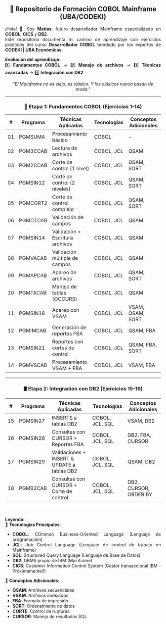 <div style="text-align:center">

## 🏦 Repositorio de Formación COBOL Mainframe (UBA/CODEKI)  

</div>

<div style="text-align:justify">

¡Hola! 👋 Soy **Matías**, futuro desarrollador Mainframe especializado en **COBOL**, **CICS** y **DB2**.  
Este repositorio documenta mi camino de aprendizaje con ejercicios prácticos del curso **Desarrollador COBOL** brindado por 
los expertos de **CODEKI | UBA Económicas**.  

**Evolución del aprendizaje:**  
1️⃣ **Fundamentos COBOL** → 2️⃣ **Manejo de archivos** → 3️⃣ **Técnicas avanzadas** → 4️⃣ **Integración con DB2**

<div style="text-align:center">

*"El Mainframe no es viejo, es clásico. Y los clásicos nunca pasan de moda."*  

<hr>

### 📌 Etapa 1: Fundamentos COBOL (Ejercicios 1-14)

</div>

| #  | Programa       | Técnicas Aplicadas                 | Tecnologías      | Conceptos Adicionales          |
|----|----------------|-------------------------------------|------------------|--------------------------------|
| 01 | PGMSUMA        | Procesamiento básico               | COBOL            | -                              |
| 02 | PGM3CCAB       | Lectura de archivos                | COBOL, JCL       | QSAM                           |
| 03 | PGM2CCAB       | Corte de control (1 nivel)         | COBOL, JCL       | QSAM, SORT                     |
| 04 | PGMSIN12       | Corte de control (2 niveles)       | COBOL, JCL       | QSAM, SORT                     |
| 05 | PGMCORT2       | Corte de control complejo          | COBOL, JCL       | QSAM, SORT                     |
| 06 | PGMC1CAB       | Validación de campos               | COBOL, JCL       | QSAM                           |
| 07 | PGMSIN14       | Validación + Escritura archivos    | COBOL, JCL       | QSAM                           |
| 08 | PGMVACAB       | Validación múltiple de campos      | COBOL, JCL       | QSAM                           |
| 09 | PGMAPCAB       | Apareo de archivos                 | COBOL, JCL       | QSAM, SORT                     |
| 10 | PGMTACAB       | Manejo de tablas (OCCURS)          | COBOL, JCL       | QSAM                           |
| 11 | PGMSIN18       | Apareo con VSAM                    | COBOL, JCL       | VSAM, QSAM, SORT               |
| 12 | PGMIMCAB       | Generación de reportes FBA         | COBOL, JCL       | QSAM, FBA                      |
| 13 | PGMSIN21       | Reportes con cortes de control     | COBOL, JCL       | QSAM, FBA, SORT                |
| 14 | PGMVSCAB       | Procesamiento VSAM + FBA           | COBOL, JCL       | VSAM, FBA                      |

<div style="text-align:center">

<hr>

### 🛢️ Etapa 2: Integración con DB2 (Ejercicios 15-16)

</div>

| #  | Programa       | Técnicas Aplicadas                 | Tecnologías          | Conceptos Adicionales          |
|----|----------------|-------------------------------------|----------------------|--------------------------------|
| 15 | PGMSIN27       | INSERTS a tablas DB2                | COBOL, JCL, SQL      | VSAM, DB2                      |
| 16 | PGMSIN28       | Consultas con CURSOR + Reportes FBA | COBOL, JCL, SQL      | DB2, FBA, CURSOR               |
| 17 | PGMSIN29       | Validaciones + INSERT & UPDATE a tablas DB2 | COBOL, JCL, SQL      | QSAM, DB2          |
| 18 | PGMB2CAB       | Consultas con CURSOR + Corte de control | COBOL, JCL, SQL      | DB2, CURSOR, ORDER BY |



<br>

**Leyenda:**  
🔷 **Tecnologías Principales**:  
- **COBOL**: COmmon Business-Oriented Language (Lenguaje de programación)  
- **JCL**: Job Control Language  (Lenguaje de control de trabajo en Mainframe)
- **SQL**: Structured Query Language (Lenguaje de Base de Datos)
- **DB2**: DBMS propio de IBM (Mainframe)  
- **CICS**: Customer Information Control System (Gestor transaccional IBM - Próximamente!!)  

🔸 **Conceptos Adicionales**:  
- **QSAM**: Archivos secuenciales  
- **VSAM**: Archivos indexados  
- **FBA**: Formato de impresión  
- **SORT**: Ordenamiento de datos  
- **CORTE**: Control de rupturas  
- **CURSOR**: Manejo de resultados SQL  

</div>